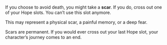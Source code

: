 If you choose to avoid death, you might take a **scar**. If you do, cross out one of your Hope slots. You can’t use this slot anymore. 

This may represent a physical scar, a painful memory, or a deep fear. 

Scars are permanent. If you would ever cross out your last Hope slot, your character’s journey comes to an end.